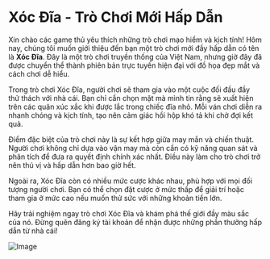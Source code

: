# Xóc Đĩa - Trò Chơi Mới Hấp Dẫn

Xin chào các game thủ yêu thích những trò chơi mạo hiểm và kịch tính! Hôm nay, chúng tôi muốn giới thiệu đến bạn một trò chơi mới đầy hấp dẫn có tên là **Xóc Đĩa**. Đây là một trò chơi truyền thống của Việt Nam, nhưng giờ đây đã được chuyển thể thành phiên bản trực tuyến hiện đại với đồ họa đẹp mắt và cách chơi dễ hiểu.

Trong trò chơi Xóc Đĩa, người chơi sẽ tham gia vào một cuộc đối đầu đầy thử thách với nhà cái. Bạn chỉ cần chọn mặt mà mình tin rằng sẽ xuất hiện trên các quân xúc xắc khi được lắc trong chiếc đĩa nhỏ. Mỗi ván chơi diễn ra nhanh chóng và kịch tính, tạo nên cảm giác hồi hộp khó tả khi chờ đợi kết quả.

Điểm đặc biệt của trò chơi này là sự kết hợp giữa may mắn và chiến thuật. Người chơi không chỉ dựa vào vận may mà còn cần có kỹ năng quan sát và phân tích để đưa ra quyết định chính xác nhất. Điều này làm cho trò chơi trở nên thú vị và hấp dẫn hơn bao giờ hết.

Ngoài ra, Xóc Đĩa còn có nhiều mức cược khác nhau, phù hợp với mọi đối tượng người chơi. Bạn có thể chọn đặt cược ở mức thấp để giải trí hoặc tham gia ở mức cao nếu muốn thử sức với những khoản tiền lớn.

Hãy trải nghiệm ngay trò chơi Xóc Đĩa và khám phá thế giới đầy màu sắc của nó. Đừng quên đăng ký tài khoản để nhận được những phần thưởng hấp dẫn từ nhà cái!

![Image](https://github.com/user-attachments/assets/bd51ea9f-0666-407b-a7a7-98ead6de688c)